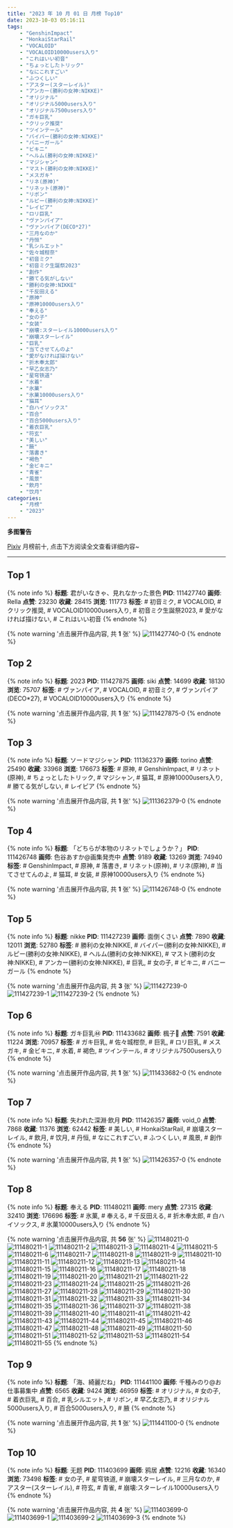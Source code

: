 ```yaml
---
title: "2023 年 10 月 01 日 月榜 Top10"
date: 2023-10-03 05:16:11
tags:
    - "GenshinImpact"
    - "HonkaiStarRail"
    - "VOCALOID"
    - "VOCALOID10000users入り"
    - "これはいい初音"
    - "ちょっとしたトリック"
    - "なにこれすごい"
    - "ふつくしい"
    - "アスター(スターレイル)"
    - "アンカー(勝利の女神:NIKKE)"
    - "オリジナル"
    - "オリジナル5000users入り"
    - "オリジナル7500users入り"
    - "ガキ巨乳"
    - "クリック推奨"
    - "ツインテール"
    - "バイパー(勝利の女神:NIKKE)"
    - "バニーガール"
    - "ビキニ"
    - "ヘルム(勝利の女神:NIKKE)"
    - "マジシャン"
    - "マスト(勝利の女神:NIKKE)"
    - "メスガキ"
    - "リネ(原神)"
    - "リネット(原神)"
    - "リボン"
    - "ルピー(勝利の女神:NIKKE)"
    - "レイピア"
    - "ロリ巨乳"
    - "ヴァンパイア"
    - "ヴァンパイア(DECO*27)"
    - "三月なのか"
    - "丹恒"
    - "乳シルエット"
    - "佐々城柑奈"
    - "初音ミク"
    - "初音ミク生誕祭2023"
    - "創作"
    - "勝てる気がしない"
    - "勝利の女神:NIKKE"
    - "千反田える"
    - "原神"
    - "原神10000users入り"
    - "奉える"
    - "女の子"
    - "女装"
    - "崩壊:スターレイル10000users入り"
    - "崩壊スターレイル"
    - "巨乳"
    - "当てさせてんのよ"
    - "愛がなければ描けない"
    - "折木奉太郎"
    - "早乙女志乃"
    - "星穹铁道"
    - "水着"
    - "氷菓"
    - "氷菓10000users入り"
    - "猫耳"
    - "白ハイソックス"
    - "百合"
    - "百合5000users入り"
    - "着衣巨乳"
    - "符玄"
    - "美しい"
    - "腋"
    - "落書き"
    - "褐色"
    - "金ビキニ"
    - "青雀"
    - "風景"
    - "飲月"
    - "饮月"
categories:
    - "月榜"
    - "2023"
---
```


<i class="fa fa-triangle-exclamation"></i>**多图警告**<i class="fa fa-triangle-exclamation"></i>

[Pixiv](https://www.pixiv.net/) 月榜前十, 点击下方阅读全文查看详细内容~

<!-- more -->

---

## Top 1

{% note info %}
**标题**: 君がいなきゃ、見れなかった景色
**PID**: 111427740 **画师**: Rella
**点赞**: 23230 **收藏**: 28415 **浏览**: 111773
**标签**: # 初音ミク, # VOCALOID, # クリック推奨, # VOCALOID10000users入り, # 初音ミク生誕祭2023, # 愛がなければ描けない, # これはいい初音
{% endnote %}

{% note warning '点击展开作品内容, 共 **1** 张' %}
![111427740-0](https://i.pixiv.re/img-original/img/2023/09/04/00/39/17/111427740_p0.png)
{% endnote %}

## Top 2

{% note info %}
**标题**: 2023
**PID**: 111427875 **画师**: siki
**点赞**: 14699 **收藏**: 18130 **浏览**: 75707
**标签**: # ヴァンパイア, # VOCALOID, # 初音ミク, # ヴァンパイア(DECO*27), # VOCALOID10000users入り
{% endnote %}

{% note warning '点击展开作品内容, 共 **1** 张' %}
![111427875-0](https://i.pixiv.re/img-original/img/2023/09/04/00/44/33/111427875_p0.jpg)
{% endnote %}

## Top 3

{% note info %}
**标题**: ソードマジシャン
**PID**: 111362379 **画师**: torino
**点赞**: 25490 **收藏**: 33968 **浏览**: 176673
**标签**: # 原神, # GenshinImpact, # リネット(原神), # ちょっとしたトリック, # マジシャン, # 猫耳, # 原神10000users入り, # 勝てる気がしない, # レイピア
{% endnote %}

{% note warning '点击展开作品内容, 共 **1** 张' %}
![111362379-0](https://i.pixiv.re/img-original/img/2023/09/02/01/46/43/111362379_p0.jpg)
{% endnote %}

## Top 4

{% note info %}
**标题**: 「どちらが本物のリネットでしょうか？」
**PID**: 111426748 **画师**: 色谷あすか@画集発売中
**点赞**: 9189 **收藏**: 13269 **浏览**: 74940
**标签**: # GenshinImpact, # 原神, # 落書き, # リネット(原神), # リネ(原神), # 当てさせてんのよ, # 猫耳, # 女装, # 原神10000users入り
{% endnote %}

{% note warning '点击展开作品内容, 共 **1** 张' %}
![111426748-0](https://i.pixiv.re/img-original/img/2023/09/04/00/08/21/111426748_p0.png)
{% endnote %}

## Top 5

{% note info %}
**标题**: nikke
**PID**: 111427239 **画师**: 面倒くさい
**点赞**: 7890 **收藏**: 12011 **浏览**: 52780
**标签**: # 勝利の女神:NIKKE, # バイパー(勝利の女神:NIKKE), # ルピー(勝利の女神:NIKKE), # ヘルム(勝利の女神:NIKKE), # マスト(勝利の女神:NIKKE), # アンカー(勝利の女神:NIKKE), # 巨乳, # 女の子, # ビキニ, # バニーガール
{% endnote %}

{% note warning '点击展开作品内容, 共 **3** 张' %}
![111427239-0](https://i.pixiv.re/img-original/img/2023/09/04/00/22/39/111427239_p0.jpg)
![111427239-1](https://i.pixiv.re/img-original/img/2023/09/04/00/22/39/111427239_p1.jpg)
![111427239-2](https://i.pixiv.re/img-original/img/2023/09/04/00/22/39/111427239_p2.jpg)
{% endnote %}

## Top 6

{% note info %}
**标题**: ガキ巨乳㊹
**PID**: 111433682 **画师**: 楓子🍁
**点赞**: 7591 **收藏**: 11224 **浏览**: 70957
**标签**: # ガキ巨乳, # 佐々城柑奈, # 巨乳, # ロリ巨乳, # メスガキ, # 金ビキニ, # 水着, # 褐色, # ツインテール, # オリジナル7500users入り
{% endnote %}

{% note warning '点击展开作品内容, 共 **1** 张' %}
![111433682-0](https://i.pixiv.re/img-original/img/2023/09/04/08/00/02/111433682_p0.jpg)
{% endnote %}

## Top 7

{% note info %}
**标题**: 失われた深淵·飲月
**PID**: 111426357 **画师**: void_0
**点赞**: 7868 **收藏**: 11376 **浏览**: 62442
**标签**: # 美しい, # HonkaiStarRail, # 崩壊スターレイル, # 飲月, # 饮月, # 丹恒, # なにこれすごい, # ふつくしい, # 風景, # 創作
{% endnote %}

{% note warning '点击展开作品内容, 共 **1** 张' %}
![111426357-0](https://i.pixiv.re/img-original/img/2023/09/04/00/01/33/111426357_p0.jpg)
{% endnote %}

## Top 8

{% note info %}
**标题**: 奉える
**PID**: 111480211 **画师**: mery
**点赞**: 27315 **收藏**: 32410 **浏览**: 176696
**标签**: # 氷菓, # 奉える, # 千反田える, # 折木奉太郎, # 白ハイソックス, # 氷菓10000users入り
{% endnote %}

{% note warning '点击展开作品内容, 共 **56** 张' %}
![111480211-0](https://i.pixiv.re/img-original/img/2023/09/06/00/46/45/111480211_p0.png)
![111480211-1](https://i.pixiv.re/img-original/img/2023/09/06/00/46/45/111480211_p1.png)
![111480211-2](https://i.pixiv.re/img-original/img/2023/09/06/00/46/45/111480211_p2.png)
![111480211-3](https://i.pixiv.re/img-original/img/2023/09/06/00/46/45/111480211_p3.png)
![111480211-4](https://i.pixiv.re/img-original/img/2023/09/06/00/46/45/111480211_p4.png)
![111480211-5](https://i.pixiv.re/img-original/img/2023/09/06/00/46/45/111480211_p5.png)
![111480211-6](https://i.pixiv.re/img-original/img/2023/09/06/00/46/45/111480211_p6.png)
![111480211-7](https://i.pixiv.re/img-original/img/2023/09/06/00/46/45/111480211_p7.png)
![111480211-8](https://i.pixiv.re/img-original/img/2023/09/06/00/46/45/111480211_p8.png)
![111480211-9](https://i.pixiv.re/img-original/img/2023/09/06/00/46/45/111480211_p9.png)
![111480211-10](https://i.pixiv.re/img-original/img/2023/09/06/00/46/45/111480211_p10.png)
![111480211-11](https://i.pixiv.re/img-original/img/2023/09/06/00/46/45/111480211_p11.png)
![111480211-12](https://i.pixiv.re/img-original/img/2023/09/06/00/46/45/111480211_p12.png)
![111480211-13](https://i.pixiv.re/img-original/img/2023/09/06/00/46/45/111480211_p13.png)
![111480211-14](https://i.pixiv.re/img-original/img/2023/09/06/00/46/45/111480211_p14.png)
![111480211-15](https://i.pixiv.re/img-original/img/2023/09/06/00/46/45/111480211_p15.png)
![111480211-16](https://i.pixiv.re/img-original/img/2023/09/06/00/46/45/111480211_p16.png)
![111480211-17](https://i.pixiv.re/img-original/img/2023/09/06/00/46/45/111480211_p17.png)
![111480211-18](https://i.pixiv.re/img-original/img/2023/09/06/00/46/45/111480211_p18.png)
![111480211-19](https://i.pixiv.re/img-original/img/2023/09/06/00/46/45/111480211_p19.png)
![111480211-20](https://i.pixiv.re/img-original/img/2023/09/06/00/46/45/111480211_p20.png)
![111480211-21](https://i.pixiv.re/img-original/img/2023/09/06/00/46/45/111480211_p21.png)
![111480211-22](https://i.pixiv.re/img-original/img/2023/09/06/00/46/45/111480211_p22.png)
![111480211-23](https://i.pixiv.re/img-original/img/2023/09/06/00/46/45/111480211_p23.png)
![111480211-24](https://i.pixiv.re/img-original/img/2023/09/06/00/46/45/111480211_p24.png)
![111480211-25](https://i.pixiv.re/img-original/img/2023/09/06/00/46/45/111480211_p25.png)
![111480211-26](https://i.pixiv.re/img-original/img/2023/09/06/00/46/45/111480211_p26.png)
![111480211-27](https://i.pixiv.re/img-original/img/2023/09/06/00/46/45/111480211_p27.png)
![111480211-28](https://i.pixiv.re/img-original/img/2023/09/06/00/46/45/111480211_p28.png)
![111480211-29](https://i.pixiv.re/img-original/img/2023/09/06/00/46/45/111480211_p29.png)
![111480211-30](https://i.pixiv.re/img-original/img/2023/09/06/00/46/45/111480211_p30.png)
![111480211-31](https://i.pixiv.re/img-original/img/2023/09/06/00/46/45/111480211_p31.png)
![111480211-32](https://i.pixiv.re/img-original/img/2023/09/06/00/46/45/111480211_p32.png)
![111480211-33](https://i.pixiv.re/img-original/img/2023/09/06/00/46/45/111480211_p33.png)
![111480211-34](https://i.pixiv.re/img-original/img/2023/09/06/00/46/45/111480211_p34.png)
![111480211-35](https://i.pixiv.re/img-original/img/2023/09/06/00/46/45/111480211_p35.png)
![111480211-36](https://i.pixiv.re/img-original/img/2023/09/06/00/46/45/111480211_p36.png)
![111480211-37](https://i.pixiv.re/img-original/img/2023/09/06/00/46/45/111480211_p37.png)
![111480211-38](https://i.pixiv.re/img-original/img/2023/09/06/00/46/45/111480211_p38.png)
![111480211-39](https://i.pixiv.re/img-original/img/2023/09/06/00/46/45/111480211_p39.png)
![111480211-40](https://i.pixiv.re/img-original/img/2023/09/06/00/46/45/111480211_p40.png)
![111480211-41](https://i.pixiv.re/img-original/img/2023/09/06/00/46/45/111480211_p41.png)
![111480211-42](https://i.pixiv.re/img-original/img/2023/09/06/00/46/45/111480211_p42.png)
![111480211-43](https://i.pixiv.re/img-original/img/2023/09/06/00/46/45/111480211_p43.png)
![111480211-44](https://i.pixiv.re/img-original/img/2023/09/06/00/46/45/111480211_p44.png)
![111480211-45](https://i.pixiv.re/img-original/img/2023/09/06/00/46/45/111480211_p45.png)
![111480211-46](https://i.pixiv.re/img-original/img/2023/09/06/00/46/45/111480211_p46.png)
![111480211-47](https://i.pixiv.re/img-original/img/2023/09/06/00/46/45/111480211_p47.png)
![111480211-48](https://i.pixiv.re/img-original/img/2023/09/06/00/46/45/111480211_p48.png)
![111480211-49](https://i.pixiv.re/img-original/img/2023/09/06/00/46/45/111480211_p49.png)
![111480211-50](https://i.pixiv.re/img-original/img/2023/09/06/00/46/45/111480211_p50.png)
![111480211-51](https://i.pixiv.re/img-original/img/2023/09/06/00/46/45/111480211_p51.png)
![111480211-52](https://i.pixiv.re/img-original/img/2023/09/06/00/46/45/111480211_p52.png)
![111480211-53](https://i.pixiv.re/img-original/img/2023/09/06/00/46/45/111480211_p53.png)
![111480211-54](https://i.pixiv.re/img-original/img/2023/09/06/00/46/45/111480211_p54.png)
![111480211-55](https://i.pixiv.re/img-original/img/2023/09/06/00/46/45/111480211_p55.png)
{% endnote %}

## Top 9

{% note info %}
**标题**: 「海、綺麗だね」
**PID**: 111441100 **画师**: 千種みのり@お仕事募集中
**点赞**: 6565 **收藏**: 9424 **浏览**: 46959
**标签**: # オリジナル, # 女の子, # 着衣巨乳, # 百合, # 乳シルエット, # リボン, # 早乙女志乃, # オリジナル5000users入り, # 百合5000users入り, # 腋
{% endnote %}

{% note warning '点击展开作品内容, 共 **1** 张' %}
![111441100-0](https://i.pixiv.re/img-original/img/2023/09/04/17/08/31/111441100_p0.jpg)
{% endnote %}

## Top 10

{% note info %}
**标题**: 无题
**PID**: 111403699 **画师**: 鸦居
**点赞**: 12216 **收藏**: 16340 **浏览**: 73498
**标签**: # 女の子, # 星穹铁道, # 崩壊スターレイル, # 三月なのか, # アスター(スターレイル), # 符玄, # 青雀, # 崩壊:スターレイル10000users入り
{% endnote %}

{% note warning '点击展开作品内容, 共 **4** 张' %}
![111403699-0](https://i.pixiv.re/img-original/img/2023/09/03/10/35/49/111403699_p0.jpg)
![111403699-1](https://i.pixiv.re/img-original/img/2023/09/03/10/35/49/111403699_p1.jpg)
![111403699-2](https://i.pixiv.re/img-original/img/2023/09/03/10/35/49/111403699_p2.jpg)
![111403699-3](https://i.pixiv.re/img-original/img/2023/09/03/10/35/49/111403699_p3.jpg)
{% endnote %}
